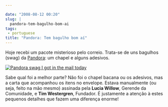 ```yaml
---

date: "2008-08-12 00:20"
slug: |
  pandora-tem-bagulho-bom-ai
tags:
 - portuguese
title: "Pandora: Tem bagulho bom aí"
---
```


Hoje recebi um pacote misterioso pelo correio. Trata-se de uns bagulhos
(swag) da [Pandora](http://pandora.com): um chapel e alguns adesivos.

[![Pandora swag I got in the mail
today](http://farm4.static.flickr.com/3163/2754967655_d71743e608.jpg)](http://www.flickr.com/photos/ogmaciel/2754967655/)

Sabe qual foi a melhor parte? Não foi o chapel bacana ou os adesivos,
mas a carta que acompanhou os itens no envelope. Estava manualmente (ou
seja, feito na mão mesmo) assinada pela **Lucia Willow**, Gerende da
Comunidade, e **Tim Westergren**, Fundador. É justamente a atenção à
estes pequenos detalhes que fazem uma diferença enorme!
